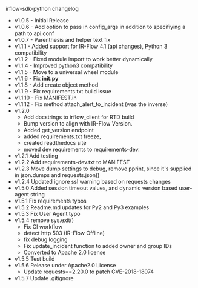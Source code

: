 irflow-sdk-python changelog

* v1.0.5 -  Initial Release  
* v1.0.6 -  Add option to pass in config_args in addition to specifiying a path to api.conf 
* v1.0.7 -  Parenthesis and helper text fix
* v1.1.1 -  Added support for IR-Flow 4.1 (api changes), Python 3 compatibility
* v1.1.2 -  Fixed module import to work better dynamically
* v1.1.4 -  Improved python3 compatibility
* v1.1.5 -  Move to a universal wheel module
* v1.1.6 -  Fix __init.py__
* v1.1.8 -  Add create object method
* v1.1.9 -  Fix requirements.txt build issue
* v1.1.10 - Fix MANIFEST.in
* v1.1.12 - Fix method attach_alert_to_incident (was the inverse)
* v1.2.0
    * Add docstrings to irflow_client for RTD build 
    * Bump version to align with IR-Flow Version. 
    * Added get_version endpoint
    * added requirements.txt freeze,
    * created readthedocs site
    * moved dev requirements to requirements-dev.
* v1.2.1 Add testing
* v1.2.2 Add requirements-dev.txt to MANIFEST
* v1.2.3 Move dump settings to debug, remove pprint, since it's supplied in json.dumps and requests.json()
* v1.2.4 Updated ignore ssl warning based on requests changes
* v1.5.0 Added session timeout values, and dynamic version based user-agent string
* v1.5.1 Fix requirements typos
* v1.5.2 Readme.md updates for Py2 and Py3 examples
* v1.5.3 Fix User Agent typo
* v1.5.4 remove sys.exit()
    * Fix CI workflow
    * detect http 503 (IR-Flow Offline)
    * fix debug logging 
    * Fix update_incident function to added owner and group IDs
    * Converted to Apache 2.0 license
* v1.5.5 Test build
* v1.5.6 Release under Apache2.0 License
    * Update requests==2.20.0 to patch CVE-2018-18074
* v1.5.7 Update .gitignore
